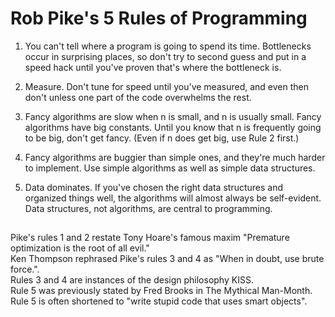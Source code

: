 # Rob Pike's 5 Rules of Programming

  1. You can't tell where a program is going to spend its time. Bottlenecks occur in surprising places, so don't try to second guess and put in a speed hack until you've proven that's where the bottleneck is.

  2. Measure. Don't tune for speed until you've measured, and even then don't unless one part of the code overwhelms the rest.

  3. Fancy algorithms are slow when n is small, and n is usually small. Fancy algorithms have big constants. Until you know that n is frequently going to be big, don't get fancy. (Even if n does get big, use Rule 2 first.)

  4. Fancy algorithms are buggier than simple ones, and they're much harder to implement. Use simple algorithms as well as simple data structures.

  5. Data dominates. If you've chosen the right data structures and organized things well, the algorithms will almost always be self-evident. Data structures, not algorithms, are central to programming.

##
Pike's rules 1 and 2 restate Tony Hoare's famous maxim "Premature optimization is the root of all evil."  
Ken Thompson rephrased Pike's rules 3 and 4 as "When in doubt, use brute force.".  
Rules 3 and 4 are instances of the design philosophy KISS.  
Rule 5 was previously stated by Fred Brooks in The Mythical Man-Month.  
Rule 5 is often shortened to "write stupid code that uses smart objects". 
